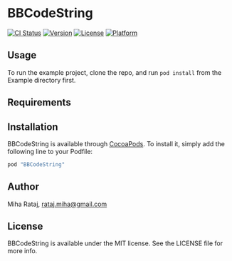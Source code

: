 # BBCodeString

[![CI Status](http://img.shields.io/travis/mrataj/BBCodeString.svg?style=flat)](https://travis-ci.org/mrataj/BBCodeString)
[![Version](https://img.shields.io/cocoapods/v/BBCodeString.svg?style=flat)](http://cocoapods.org/pods/BBCodeString)
[![License](https://img.shields.io/cocoapods/l/BBCodeString.svg?style=flat)](http://cocoapods.org/pods/BBCodeString)
[![Platform](https://img.shields.io/cocoapods/p/BBCodeString.svg?style=flat)](http://cocoapods.org/pods/BBCodeString)

## Usage

To run the example project, clone the repo, and run `pod install` from the Example directory first.

## Requirements

## Installation

BBCodeString is available through [CocoaPods](http://cocoapods.org). To install
it, simply add the following line to your Podfile:

```ruby
pod "BBCodeString"
```

## Author

Miha Rataj, rataj.miha@gmail.com

## License

BBCodeString is available under the MIT license. See the LICENSE file for more info.
